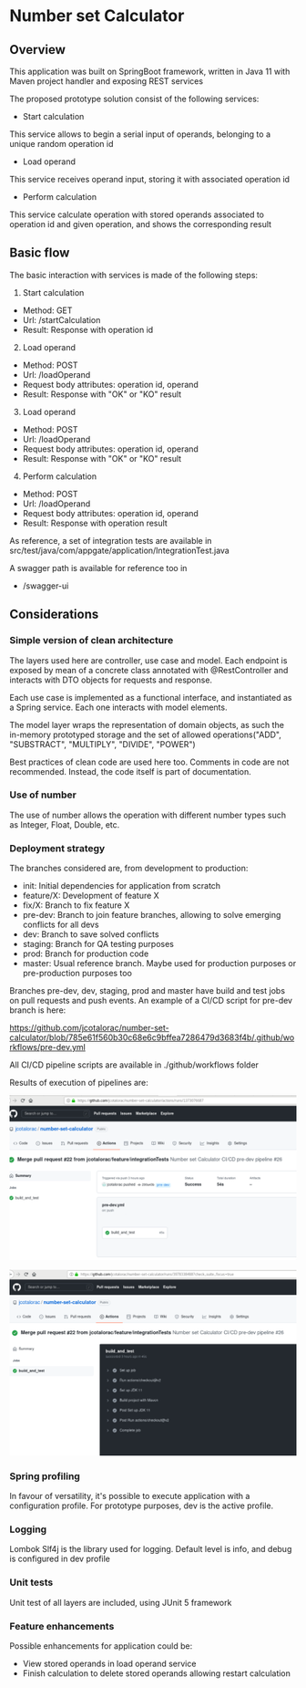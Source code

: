 # Number set Calculator

## Overview

This application was built on SpringBoot framework, written in Java 11 with Maven project handler and exposing REST services

The proposed prototype solution consist of the following services:

- Start calculation

This service allows to begin a serial input of operands, belonging to a unique random operation id

- Load operand

This service receives operand input, storing it with associated operation id

- Perform calculation

This service calculate operation with stored operands associated to operation id and given operation, and shows the corresponding result


## Basic flow

The basic interaction with services is made of the following steps:

1. Start calculation

- Method: GET
- Url: /startCalculation
- Result: Response with operation id

2. Load operand

- Method: POST
- Url: /loadOperand
- Request body attributes: operation id, operand
- Result: Response with "OK" or "KO" result

3. Load operand

- Method: POST
- Url: /loadOperand
- Request body attributes: operation id, operand
- Result: Response with "OK" or "KO" result

4. Perform calculation

- Method: POST
- Url: /loadOperand
- Request body attributes: operation id, operand
- Result: Response with operation result

As reference, a set of integration tests are available in src/test/java/com/appgate/application/IntegrationTest.java

A swagger path is available for reference too in

- /swagger-ui


## Considerations

### Simple version of clean architecture

The layers used here are controller, use case and model. Each endpoint is exposed by mean of a concrete class annotated with @RestController and interacts with DTO objects for requests and response.

Each use case is implemented as a functional interface, and instantiated as a Spring service. Each one interacts with model elements.

The model layer wraps the representation of domain objects, as such the in-memory prototyped storage and the set of allowed operations("ADD", "SUBSTRACT", "MULTIPLY", "DIVIDE", "POWER")

Best practices of clean code are used here too. Comments in code are not recommended. Instead, the code itself is part of documentation.

### Use of number

The use of number allows the operation with different number types such as Integer, Float, Double, etc. 

### Deployment strategy

The branches considered are, from development to production:

- init: Initial dependencies for application from scratch
- feature/X: Development of feature X
- fix/X: Branch to fix feature X
- pre-dev: Branch to join feature branches, allowing to solve emerging conflicts for all devs
- dev: Branch to save solved conflicts
- staging: Branch for QA testing purposes
- prod: Branch for production code
- master: Usual reference branch. Maybe used for production purposes or pre-production purposes too

Branches pre-dev, dev, staging, prod and master have build and test jobs on pull requests and push events. An example of a CI/CD script for pre-dev branch is here:

https://github.com/jcotalorac/number-set-calculator/blob/785e61f560b30c68e6c9bffea7286479d3683f4b/.github/workflows/pre-dev.yml

All CI/CD pipeline scripts are available in ./github/workflows folder

Results of execution of pipelines are:

![img.png](documentation/img/PullRequestBuildAndTestExecution.png)

![img.png](documentation/img/BuildAndTestJobResults.png)

### Spring profiling

In favour of versatility, it's possible to execute application with a configuration profile. For prototype purposes, dev is the active profile.

### Logging

Lombok Slf4j is the library used for logging. Default level is info, and debug is configured in dev profile


### Unit tests

Unit test of all layers are included, using JUnit 5 framework

### Feature enhancements

Possible enhancements for application could be:

- View stored operands in load operand service
- Finish calculation to delete stored operands allowing restart calculation
